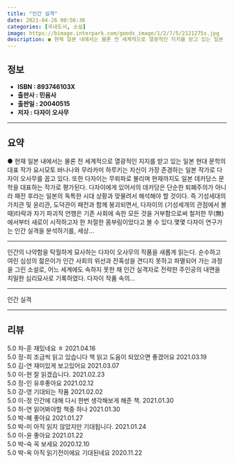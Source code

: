 ```yaml
---
title: "인간 실격"
date: 2021-04-26 00:56:36
categories: [국내도서, 소설]
image: https://bimage.interpark.com/goods_image/1/2/7/5/2121275s.jpg
description: ● 현재 일본 내에서는 물론 전 세계적으로 열광적인 지지를 받고 있는 일본 현대 문학의 대표 작가 요시모토 바나나와 무라카미 하루키는 자신이 가장 존경하는 일본 작가로 다자이 오사무를 꼽고 있다. 또한 다자이는 무뢰파로 불리며 현재까지도 일본 데카당스 문학을 대표하는 작가로 평가된다.
---
```


## **정보**

- **ISBN : 893746103X**
- **출판사 : 민음사**
- **출판일 : 20040515**
- **저자 : 다자이 오사무**

------



## **요약**

●  현재 일본 내에서는 물론 전 세계적으로 열광적인 지지를 받고 있는 일본 현대 문학의 대표 작가 요시모토 바나나와 무라카미 하루키는 자신이 가장 존경하는 일본 작가로 다자이 오사무를 꼽고 있다. 또한 다자이는 무뢰파로 불리며 현재까지도 일본 데카당스 문학을 대표하는 작가로 평가된다. 다자이에게 있어서의 데카당은 단순한 퇴폐주의가 아니라 패전 후라는 일본의 독특한 시대 상황과 맞물려서 해석해야 할 것이다. 즉 기성세대의 가치관 및 윤리관, 도덕관이 패전과 함께 붕괴되면서, 다자이의 (기성세개의 관점에서 볼 때)타락과 자기 파괴적 언행은 기존 사회에 속한 모든 것을 거부함으로써 철저한 무(無)에서부터 새로이 시작하고자 한 처절한 몸부림이었다고 볼 수 있다.몇몇 다자이 연구가는 인간 실격을 분석하기를, 세상...

------

인간의 나약함을 탁월하게 묘사하는 다자이 오사무의 작품을 새롭게 읽는다. 순수하고 여린 심성의 젊은이가 인간 사회의 위선과 잔혹성을 견디지 못하고 파멸되어 가는 과정을 그린 소설로, 어느 세계에도 속하지 못한 채 인간 실격자로 전락한 주인공의 내면을 치밀한 심리묘사로 기록하였다. 다자이 작품 속의... 

------


인간 실격 

------


## **리뷰** 

5.0 차-훈 재밌네요 ㅎ 2021.04.16 <br/>5.0 정-희 조금씩 읽고 있습니다 책 읽고 도움이 되었으면 좋겠어요 2021.03.19 <br/>5.0 김-연 재미있게 보고있어요 2021.03.07 <br/>5.0 이-현 잘 읽겠습니다.  2021.02.23 <br/>5.0 정-인 유후좋아요 2021.02.12 <br/>5.0 강-영 기대되는 작품 2021.02.02 <br/>5.0 이-정 인간에 대해 다시 한번 생각해보게 해준 책. 2021.01.30 <br/>5.0 허-연 읽어봐야할 책중 하나 2021.01.30 <br/>5.0 박-혜 좋아요 2021.01.27 <br/>5.0 박-미 아직 읽지 않았지만 기대됩니다. 2021.01.24 <br/>5.0 이-윤 좋아요 2021.01.22 <br/>5.0 박-숙 꼭 보세요 2020.12.10 <br/>5.0 박-옥 아직 읽기전이에요 기대된네요 2020.11.22 <br/>